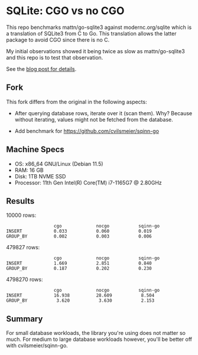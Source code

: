 # SQLite: CGO vs no CGO

This repo benchmarks mattn/go-sqlite3 against modernc.org/sqlite which
is a translation of SQLite3 from C to Go. This translation allows the
latter package to avoid CGO since there is no C.

My initial observations showed it being twice as slow as
mattn/go-sqlite3 and this repo is to test that observation.

See the [blog post for details](https://datastation.multiprocess.io/blog/2022-05-12-sqlite-in-go-with-and-without-cgo.html).


## Fork

This fork differs from the original in the following aspects:

- After querying database rows, iterate over it (scan them). Why? Because without iterating,
  values might not be fetched from the database.

- Add benchmark for https://github.com/cvilsmeier/sqinn-go


## Machine Specs

- OS: x86_64 GNU/Linux (Debian 11.5)
- RAM: 16 GB
- Disk: 1TB NVME SSD
- Processor: 11th Gen Intel(R) Core(TM) i7-1165G7 @ 2.80GHz


## Results

10000 rows:

	                  cgo             nocgo           sqinn-go
	INSERT            0.033           0.060           0.019
	GROUP_BY          0.002           0.003           0.006


479827 rows:

	                  cgo             nocgo           sqinn-go
	INSERT            1.669           2.851           0.840
	GROUP_BY          0.187           0.202           0.230

4798270 rows:

	                  cgo             nocgo           sqinn-go
	INSERT            16.938          28.609           8.504
	GROUP_BY           3.620           3.630           2.153


## Summary

For small database workloads, the library you're using does not
matter so much. For medium to large database workloads however,
you'll be better off with cvilsmeier/sqinn-go.

